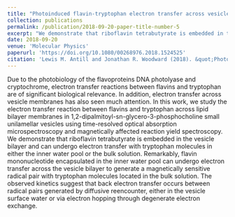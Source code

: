 ```yaml
---
title: "Photoinduced flavin-tryptophan electron transfer across vesicle membranes generates magnetic field sensitive radical pairs"
collection: publications
permalink: /publication/2018-09-20-paper-title-number-5
excerpt: "We demonstrate that riboflavin tetrabutyrate is embedded in the vesicle bilayer and can undergo electron transfer with tryptophan molecules in either the inner water pool or the bulk solution. Remarkably, flavin mononucleotide encapsulated in the inner water pool can undergo electron transfer across the vesicle bilayer to generate a magnetically sensitive radical pair with tryptophan molecules located in the bulk solution.<br/><img src='/images/vesicles.png'>"
date: 2018-09-20
venue: 'Molecular Physics'
paperurl: 'https://doi.org/10.1080/00268976.2018.1524525'
citation: 'Lewis M. Antill and Jonathan R. Woodward (2018). &quot;Photoinduced flavin-tryptophan electron transfer across vesicle membranes generates magnetic field sensitive radical pairs&quot; <i>Molecular Physics</i>, 117, 19, 2594-2603.'
---
```

Due to the photobiology of the flavoproteins DNA photolyase and cryptochrome, electron transfer reactions between flavins and tryptophan are of significant biological relevance. In addition, electron transfer across vesicle membranes has also seen much attention. In this work, we study the electron transfer reaction between flavins and tryptophan across lipid bilayer membranes in 1,2-dipalmitoyl-sn-glycero-3-phosphocholine small unilamellar vesicles using time-resolved optical absorption microspectroscopy and magnetically affected reaction yield spectroscopy. We demonstrate that riboflavin tetrabutyrate is embedded in the vesicle bilayer and can undergo electron transfer with tryptophan molecules in either the inner water pool or the bulk solution. Remarkably, flavin mononucleotide encapsulated in the inner water pool can undergo electron transfer across the vesicle bilayer to generate a magnetically sensitive radical pair with tryptophan molecules located in the bulk solution. The observed kinetics suggest that back electron transfer occurs between radical pairs generated by diffusive reencounter, either in the vesicle surface water or via electron hopping through degenerate electron exchange.